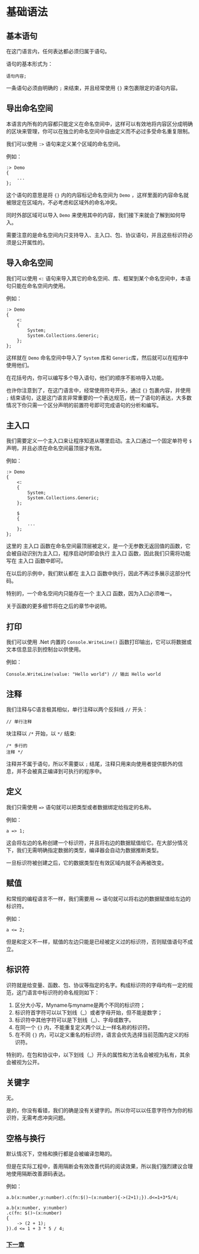 # 基础语法
## 基本语句
在这门语言内，任何表达都必须归属于语句。  

语句的基本形式为：

    语句内容;

一条语句必须由明确的 `;` 来结束，并且经常使用 `{}` 来包裹限定的语句内容。  
## 导出命名空间
本语言内所有的内容都只能定义在命名空间中，这样可以有效地将内容区分成明确的区块来管理，你可以在独立的命名空间中自由定义而不必过多受命名重复限制。  

我们可以使用 `:>` 语句来定义某个区域的命名空间。  

例如：

    :> Demo
    {
        ...
    };

这个语句的意思是将 `{}` 内的内容标记命名空间为 `Demo` ，这样里面的内容命名就被限定在区域内，不必考虑和区域外的命名冲突。  

同时外部区域可以导入 `Demo` 来使用其中的内容，我们接下来就会了解到如何导入。

需要注意的是命名空间内只支持导入、主入口、包、协议语句，并且这些标识符必须是公开属性的。
## 导入命名空间
我们可以使用 `<:` 语句来导入其它的命名空间、库、框架到某个命名空间中，本语句只能在命名空间内使用。  

例如：

    :> Demo
    {
        <:
        {
            System;
            System.Collections.Generic;
        };
    };

这样就在 `Demo` 命名空间中导入了 `System` 库和 `Generic`库，然后就可以在程序中使用他们。

在花括号内，你可以编写多个导入语句，他们的顺序不影响导入功能。

也许你注意到了，在这门语言中，经常使用符号开头，通过 `{}` 包裹内容，并使用 `;` 结束语句，这是这门语言非常重要的一个表达规范，统一了语句的表达，大多数情况下你只需一个区分声明的前置符号即可完成语句的分析和编写。
## 主入口
我们需要定义一个主入口来让程序知道从哪里启动。主入口通过一个固定单符号 `$` 声明，并且必须在命名空间最顶层才有效。

例如：

    :> Demo
    {
        <:
        {
            System;
            System.Collections.Generic;
        };

        $
        {
            ...
        };
    };

这里的 主入口 函数在命名空间最顶层被定义，是一个无参数无返回值的函数，它会被自动识别为主入口，程序启动时即会执行 主入口 函数，因此我们只需将功能写在 主入口 函数中即可。

在以后的示例中，我们默认都在 主入口 函数中执行，因此不再过多展示这部分代码。

特别的，一个命名空间内只能存在一个 主入口 函数，因为入口必须唯一。

关于函数的更多细节将在之后的章节中说明。
## 打印
我们可以使用 .Net 内置的 `Console.WriteLine()` 函数打印输出，它可以将数据或文本信息显示到控制台以供使用。

例如：

    Console.WriteLine(value: "Hello world") // 输出 Hello world

## 注释
我们注释与C语言极其相似，单行注释以两个反斜线 `//` 开头： 

    // 单行注释

块注释以 `/*` 开始，以 `*/` 结束: 

    /* 多行的
    注释 */

注释并不属于语句，所以不需要以 `;` 结尾，注释只用来向使用者提供额外的信息，并不会被真正编译到可执行的程序中。
## 定义
我们只需使用 `=>` 语句就可以把类型或者数据绑定给指定的名称。

例如：

    a => 1;

这会将左边的名称创建一个标识符，并且将右边的数据赋值给它。在大部分情况下，我们无需明确指定数据的类型，编译器会自动为数据推断类型。

一旦标识符被创建之后，它的数据类型在有效区域内就不会再被改变。

## 赋值
和常规的编程语言不一样，我们需要用 `<=` 语句就可以将右边的数据赋值给左边的标识符。

例如：

    a <= 2;

但是和定义不一样，赋值的左边只能是已经被定义过的标识符，否则赋值语句不成立。
## 标识符
识符就是给变量、函数、包、协议等指定的名字。构成标识符的字母均有一定的规范，这门语言中标识符的命名规则如下：

1. 区分大小写，Myname与myname是两个不同的标识符；
1. 标识符首字符可以以下划线（_）或者字母开始，但不能是数字；
1. 标识符中其他字符可以是下划线（_）、字母或数字。
1. 在同一个 `{}` 内，不能重复定义两个以上一样名称的标识符。
1. 在不同 `{}` 内，可以定义重名的标识符，语言会优先选择当前范围内定义的标识符。

特别的，在包和协议中，以下划线（_）开头的属性和方法名会被视为私有，其余会被视为公开。
## 关键字
无。

是的，你没有看错，我们的确是没有关键字的。所以你可以以任意字符作为你的标识符，无需考虑冲突问题。
## 空格与换行
默认情况下，空格和换行都是会被编译忽略的。

但是在实际工程中，善用隔断会有效改善代码的阅读效果，所以我们强烈建议合理地使用隔断改善源码表达。

例如：

    a.b(x:number,y:number).c(fn:$()~(x:number){->(2+1);}).d<=1+3*5/4;

    a.b(x:number, y:number)
    .c(fn: $()~(x:number)
    {
        -> (2 + 1);
    }).d <= 1 + 3 * 5 / 4;

### [下一章](基础类型.md)